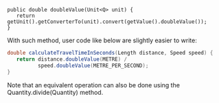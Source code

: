 ```
public double doubleValue(Unit<Q> unit) {
   return getUnit().getConverterTo(unit).convert(getValue().doubleValue());
}
```
With such method, user code like below are slightly easier to write:
```java
double calculateTravelTimeInSeconds(Length distance, Speed speed) {
   return distance.doubleValue(METRE) /
          speed.doubleValue(METRE_PER_SECOND);
}
```
Note that an equivalent operation can also be done using the Quantity.divide(Quantity) method.